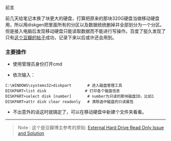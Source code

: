 前言

前几天给笔记本换了块更大的硬盘，打算把原来的那块320G硬盘当做移动硬盘用，所以用diskgen把里面所有的分区以及数据统统删掉并全部划分为一个分区。但是接入电脑后发现移动硬盘只能读取数据而不能进行写操作。百度了挺久发现了只有[这个豆瓣的帖子](http://www.douban.com/note/283474310/)成功，记录下来以后或许还会用到。

### 主要操作

-  使用管理员身份打开cmd

-  依次输入：

```
C:\WINDOWS\systems32>diskpart		# 进入磁盘管理工具
DISKPART>list disk				   # 打印各个磁盘信息
DISKPART>select disk [number]		# number为只读的那块磁盘ID，比如1
DISKPART>attr disk clear readonly	# 清除选中磁盘的只读属性
```

-  不出意外的话这时就搞定了，可以在移动硬盘中新建个文件夹看看。


---
> Note : 这个是豆瓣博主参考的原贴: [External Hard Drive Read Only Issue and Solution](https://www.petri.com/external-hard-drive-read-only-solution)
